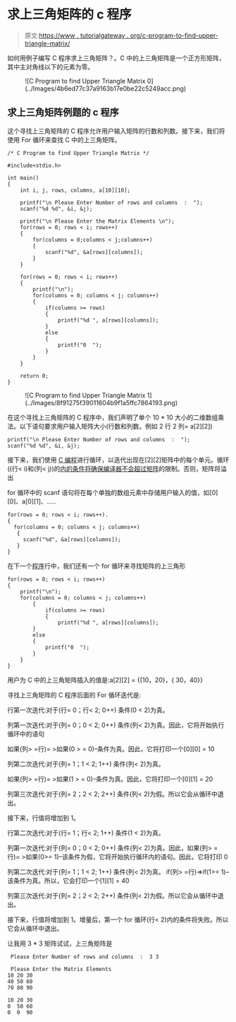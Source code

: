 # 求上三角矩阵的 c 程序

> 原文:[https://www . tutorialgateway . org/c-program-to-find-upper-triangle-matrix/](https://www.tutorialgateway.org/c-program-to-find-upper-triangle-matrix/)

如何用例子编写 C 程序求上三角矩阵？。C 中的上三角矩阵是一个正方形矩阵，其中主对角线以下的元素为零。

<figure class="wp-block-image">![C Program to find Upper Triangle Matrix 0](../Images/4b6ed77c37a9163b17e0be22c5249acc.png)</figure>

## 求上三角矩阵例题的 c 程序

这个寻找上三角矩阵的 C 程序允许用户输入矩阵的行数和列数。接下来，我们将使用 For 循环来查找 C 中的上三角矩阵。

```
/* C Program to find Upper Triangle Matrix */

#include<stdio.h>

int main()
{
 	int i, j, rows, columns, a[10][10];

 	printf("\n Please Enter Number of rows and columns  :  ");
 	scanf("%d %d", &i, &j);

 	printf("\n Please Enter the Matrix Elements \n");
 	for(rows = 0; rows < i; rows++)
  	{
   		for(columns = 0;columns < j;columns++)
    	{
      		scanf("%d", &a[rows][columns]);
    	}
  	}

 	for(rows = 0; rows < i; rows++)
  	{
  		printf("\n");
   		for(columns = 0; columns < j; columns++)
    	{
    		if(columns >= rows)
    		{
    			printf("%d ", a[rows][columns]);
			}
			else
			{
				printf("0  ");
			}
   	 	}
  	}

 	return 0;
}
```

<figure class="wp-block-image">![C Program to find Upper Triangle Matrix 1](../Images/8f91275f39011604b9f1a5ffc7864193.png)</figure>

在这个寻找上三角矩阵的 C 程序中，我们声明了单个 10 * 10 大小的二维数组乘法。以下语句要求用户输入矩阵大小(行数和列数。例如 2 行 2 列= a[2][2])

```
printf("\n Please Enter Number of rows and columns  :  ");
scanf("%d %d", &i, &j);
```

接下来，我们使用 [C 编程](https://www.tutorialgateway.org/c-programming/)进行循环，以迭代出现在[2][2]矩阵中的每个单元。循环((行< i)和(列< j))的[内的条件将确保编译器不会超过](https://www.tutorialgateway.org/for-loop-in-c-programming/)[矩阵](https://www.tutorialgateway.org/two-dimensional-array-in-c/)的限制。否则，矩阵将溢出

for 循环中的 scanf 语句将在每个单独的数组元素中存储用户输入的值，如[0][0]、a[0][1]、…..

```
for(rows = 0; rows < i; rows++).
{
  for(columns = 0; columns < j; columns++)
   {
     scanf("%d", &a[rows][columns]);
   }
}
```

在下一个[程序](https://www.tutorialgateway.org/c-programming-examples/)行中，我们还有一个 for 循环来寻找矩阵的上三角形

```
for(rows = 0; rows < i; rows++)
{
	printf("\n");
	for(columns = 0; columns < j; columns++)
    	{
    		if(columns >= rows)
    		{
    			printf("%d ", a[rows][columns]);
		}
		else
		{
			printf("0  ");
		}
 	}
}
```

用户为 C 中的上三角矩阵插入的值是:a[2][2] = {{10，20}，{ 30，40}}

寻找上三角矩阵的 C 程序后面的 For 循环迭代是:

行第一次迭代:对于(行= 0；行< 2; 0++)
条件(0 < 2)为真。

列第一次迭代:对于(列= 0；0 < 2; 0++)
条件(列< 2)为真。因此，它将开始执行循环中的语句

如果(列> =行)= >如果(0 > = 0)–条件为真。因此，它将打印一个[0][0] = 10

列第二次迭代:对于(列= 1；1 < 2; 1++)
条件(列< 2)为真。

如果(列> =行)= >如果(1 > = 0)–条件为真。因此，它将打印一个[0][1] = 20

列第三次迭代:对于(列= 2；2 < 2; 2++)
条件(列< 2)为假。所以它会从循环中退出。

接下来，行值将增加到 1。

行第二次迭代:对于(行= 1；行< 2; 1++)
条件(1 < 2)为真。

列第一次迭代:对于(列= 0；0 < 2; 0++)
条件(列< 2)为真。因此，如果(列> =行)= >如果(0>= 1)–该条件为假，它将开始执行循环内的语句。因此，它将打印 0

列第二次迭代:对于(列= 1；1 < 2; 1++)
条件(列< 2)为真。
if(列> =行)=>if(1>= 1)–该条件为真。所以，它会打印一个[1][1] = 40

列第三次迭代:对于(列= 2；2 < 2; 2++)
条件(列< 2)为假。所以它会从循环中退出。

接下来，行值将增加到 1。增量后，第一个 for 循环(行< 2)内的条件将失败。所以它会从循环中退出。

让我用 3 * 3 矩阵试试，上三角矩阵是

```
 Please Enter Number of rows and columns  :  3 3

 Please Enter the Matrix Elements 
10 20 30
40 50 60
70 80 90

10 20 30 
0  50 60 
0  0  90 
```